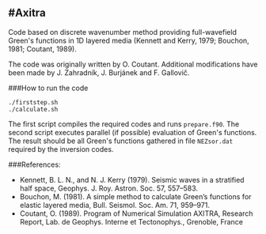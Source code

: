 #Axitra
-------

Code based on discrete wavenumber method providing full-wavefield Green's functions in 1D layered media 
(Kennett and Kerry, 1979; Bouchon, 1981; Coutant, 1989).

The code was originally written by O. Coutant.
Additional modifications have been made by J. Zahradník, J. Burjánek and F. Gallovič.

###How to run the code
```
./firststep.sh
./calculate.sh
```
The first script compiles the required codes and runs `prepare.f90`.
The second script executes parallel (if possible) evaluation of Green's functions.
The result should be all Green's functions gathered in file `NEZsor.dat` required by the inversion codes.

###References:
- Kennett, B. L. N., and N. J. Kerry (1979). Seismic waves in a stratified half
space, Geophys. J. Roy. Astron. Soc. 57, 557–583.
- Bouchon, M. (1981). A simple method to calculate Green’s functions for
elastic layered media, Bull. Seismol. Soc. Am. 71, 959–971.
- Coutant, O. (1989). Program of Numerical Simulation AXITRA, Research
Report, Lab. de Geophys. Interne et Tectonophys., Grenoble, France
